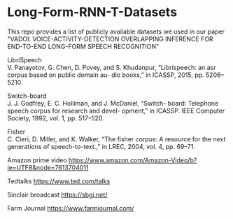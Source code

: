 # Long-Form-RNN-T-Datasets

This repo provides a list of publicly available datasets we used in our paper "VADOI: VOICE-ACTIVITY-DETECTION OVERLAPPING INFERENCE FOR END-TO-END LONG-FORM SPEECH RECOGNITION"

LibriSpeech  
V. Panayotov, G. Chen, D. Povey, and S. Khudanpur,
“Librispeech: an asr corpus based on public domain au-
dio books,” in ICASSP, 2015, pp. 5206–5210.

Switch-board  
J. J. Godfrey, E. C. Holliman, and J. McDaniel, “Switch-
board: Telephone speech corpus for research and devel-
opment,” in ICASSP. IEEE Computer Society, 1992,
vol. 1, pp. 517–520.

Fisher  
C. Cieri, D. Miller, and K. Walker, “The fisher corpus:
A resource for the next generations of speech-to-text.,”
in LREC, 2004, vol. 4, pp. 69–71.



Amazon prime video
https://www.amazon.com/Amazon-Video/b?ie=UTF8&node=7613704011

Tedtalks
https://www.ted.com/talks

Sinclair broadcast
https://sbgi.net/

Farm Journal
https://www.farmjournal.com/
